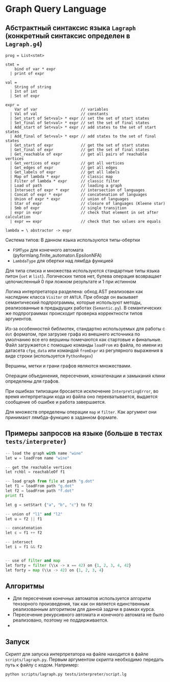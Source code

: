 # Graph Query Language
## Абстрактный синтаксис языка `Lagraph` (конкретный синтаксис определен в `Lagraph.g4`)
```
prog = List<stmt>

stmt =
    bind of var * expr
  | print of expr

val =
    String of string
  | Int of int
  | Set of expr

expr =
    Var of var                   // variables
  | Val of val                   // constants
  | Set_start of Set<val> * expr // set the set of start states
  | Set_final of Set<val> * expr // set the set of final states
  | Add_start of Set<val> * expr // add states to the set of start states
  | Add_final of Set<val> * expr // add states to the set of final states
  | Get_start of expr            // get the set of start states
  | Get_final of expr            // get the set of final states
  | Get_reachable of expr        // get all pairs of reachable vertices
  | Get_vertices of expr         // get all vertices
  | Get_edges of expr            // get all edges
  | Get_labels of expr           // get all labels
  | Map of lambda * expr         // classic map
  | Filter of lambda * expr      // classic filter
  | Load of path                 // loading a graph
  | Intersect of expr * expr     // intersection of languages
  | Concat of expr * expr        // concatenation of languages
  | Union of expr * expr         // union of languages
  | Star of expr                 // closure of languages (Kleene star)
  | Smb of expr                  // single transition
  | expr in expr                 // check that element in set after calculation
  | expr == expr                 // check that two values are equals

lambda = \ abstractor -> expr
```



Система типов:
В данном языка используются типы-обертки

* `FSMType` для конечного автомата (pyformlang.finite_automaton.EpsilonNFA)
* `LambdaType` для обертки над лямбда функцией

Для типа списка и множества используются стандартные типы языка питон (`set` и `list`). Логических типов нет, булева операция возвращает целочисленный 0 при ложном результате и 1 при истинном

Логика интерпретатора разделена: обход AST реализован как наследник класса `Visitor` от `ANTLR`. При обходе он вызывает семантический подпрограммы, которые используют методы, реализованные в предыдущих работах (`Semantic.py`). В семантических же подпрограммах происходит проверка корректности типов аргументов.

Из-за особенностей библиотек, стандартно используемых для работы с `dot` форматом, при загрузке графа из внешнего источника по умолчанию все его вершины помечаются как стартовые и финальные. Файл загружается с помощью команды `loadFrom` из файла, по имени из датасета `cfpq_data` или командой `fromExpr` из регулярного выражения в виде строки (используется `PythonRegex`)

Вершины, метки и грани графов являются множествами.

Операции объединения, пересечения, конкатенации и замыкания клини определены для графов.

При ошибках типизации бросается исключение `InterpretingError`, во время интерпретации кода из файла оно перехватывается, выдается сообщение об ошибке и работа завершается.

Для множеств определены операции `map` и `filter`. Как аргумент они принимают лямбда-функцию в заданном формате.


## Примеры запросов на языке (больше в тестах `tests/interpreter`)
``` python
-- load the graph with name "wine"
let w = loadFrom name "wine"

-- get the reachable vertices
let rchbl = reachableOf f1

-- load graph from file at path "g.dot"
let f1 = loadFrom path "g.dot"
let f2 = loadFrom path "f.dot"
print f1

let g = setStart {"a", "b", "c"} to f2

-- union of "l1" and "l2"
let u = f2 || f1

-- concatenation
let c = f1 ++ f2

-- intersect
let i = f1 && f2


-- use of filter and map
let forty = filter (\\x -> x == 42) on {1, 2, 3, 4, 42}
let forty = map (\\x -> 42) on {1, 2, 3, 4}

```

## Алгоритмы
* Для пересечения конечных автоматов используется алгоритм тензорного произведения, так как он  является единственным реализованным алгоритмом для данной задачи в рамках курса.
* Пересечение рекурсивного автомата и конечного автомата не было реализовано, поэтому не поддерживается.
*
## Запуск
Скрипт для запуска интерпретатора на файле находится в файле `scripts/lagraph.py`. Первым аргументом скрипта необходимо передать путь к файлу с кодом. Например:
```
python scripts/lagraph.py tests/interpreter/script.lg
```
